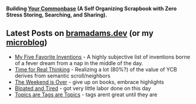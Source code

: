 **Building [Your Commonbase](https://yourcommonbase.com/) (A Self Organizing Scrapbook with Zero Stress Storing, Searching, and Sharing).**

## Latest Posts on [bramadams.dev](https://www.bramadams.dev/) (or my [microblog](https://bramses.micro.blog/))

<!--START_SECTION:feed-->
* [My Five Favorite Inventions](https:&#x2F;&#x2F;www.bramadams.dev&#x2F;my-five-favorite-inventions&#x2F;) - A highly subjective list of inventions borne of a fever dream from a nap in the middle of the day.
* [Time for Real Thinking](https:&#x2F;&#x2F;www.bramadams.dev&#x2F;time-for-real-thinking&#x2F;) - Realizing a lot (80%?) of the value of YCB derives from semantic scroll&#x2F;neighbors
* [The Weekend is Over](https:&#x2F;&#x2F;www.bramadams.dev&#x2F;the-weekend-is-over&#x2F;) - give up on books, embrace highlights
* [Bloated and Tired](https:&#x2F;&#x2F;www.bramadams.dev&#x2F;bloated-and-tired&#x2F;) - got very little labor done on this day
* [Topics are Tags are Topics](https:&#x2F;&#x2F;www.bramadams.dev&#x2F;topics-are-tags-are-topics&#x2F;) - tags arent great until they are
<!--END_SECTION:feed-->
